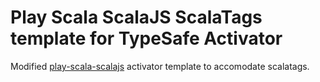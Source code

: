 Play Scala ScalaJS ScalaTags template for TypeSafe Activator
==================================================

Modified [play-scala-scalajs](https://github.com/jimmy00784/play-scala-scalajs) activator template to accomodate scalatags.
